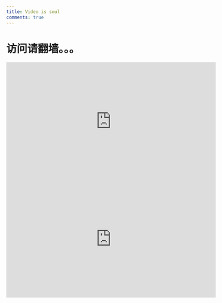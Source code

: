 ```yaml
---
title: Video is soul
comments: true
---
```

# 访问请翻墙。。。
<iframe width="560" height="315" src="https://www.youtube.com/embed/YsRMoWYGLNA" frameborder="0" allowfullscreen></iframe>
<iframe width="560" height="315" src="https://www.youtube.com/embed/UprcpdwuwCg" frameborder="0" allowfullscreen></iframe>